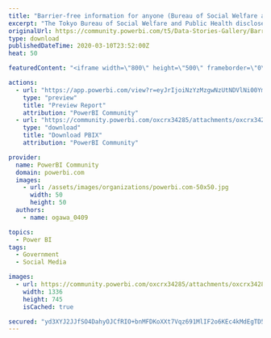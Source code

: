 ```yaml
---
title: "Barrier-free information for anyone (Bureau of Social Welfare and Public Health) だれでもトイレのバリアフリー情報"
excerpt: "The Tokyo Bureau of Social Welfare and Public Health discloses the location of restrooms and other barrier-free conditions as one of the ways to"
originalUrl: https://community.powerbi.com/t5/Data-Stories-Gallery/Barrier-free-information-for-anyone-Bureau-of-Social-Welfare-and/m-p/968214
type: download
publishedDateTime: 2020-03-10T23:52:00Z
heat: 50

featuredContent: "<iframe width=\"800\" height=\"500\" frameborder=\"0\" src=\"https://app.powerbi.com/view?r=eyJrIjoiNzYzMzgwNzUtNDVlNi00YmI4LWEyYWEtNDIzMmQyYjQ2OWU2IiwidCI6ImU2YjBhNTdiLWJkYTctNDA5YS1iYjVlLWI4YWYzMTE0Y2JhMCIsImMiOjEwfQ%3D%3D\"></iframe>"

actions:
  - url: "https://app.powerbi.com/view?r=eyJrIjoiNzYzMzgwNzUtNDVlNi00YmI4LWEyYWEtNDIzMmQyYjQ2OWU2IiwidCI6ImU2YjBhNTdiLWJkYTctNDA5YS1iYjVlLWI4YWYzMTE0Y2JhMCIsImMiOjEwfQ%3D%3D"
    type: "preview"
    title: "Preview Report"
    attribution: "PowerBI Community"
  - url: "https://community.powerbi.com/oxcrx34285/attachments/oxcrx34285/DataStoriesGallery/3426/3/%E3%81%A0%E3%82%8C%E3%81%A7%E3%82%82%E3%83%88%E3%82%A4%E3%83%AC%E3%81%AE%E3%83%90%E3%83%AA%E3%82%A2%E3%83%95%E3%83%AA%E3%83%BC%E6%83%85%E5%A0%B1.pbix"
    type: "download"
    title: "Download PBIX"
    attribution: "PowerBI Community"

provider:
  name: PowerBI Community
  domain: powerbi.com
  images:
    - url: /assets/images/organizations/powerbi.com-50x50.jpg
      width: 50
      height: 50
  authors:
    - name: ogawa_0409

topics:
  - Power BI
tags:
  - Government
  - Social Media

images:
  - url: https://community.powerbi.com/oxcrx34285/attachments/oxcrx34285/DataStoriesGallery/3426/1/%E3%81%A0%E3%82%8C%E3%81%A7%E3%82%82%E3%83%88%E3%82%A4%E3%83%AC%E3%81%AE%E3%83%90%E3%83%AA%E3%82%A2%E3%83%95%E3%83%AA%E3%83%BC%E3%83%88%E3%82%A4%E3%83%AC%E6%83%85%E5%A0%B1.png
    width: 1336
    height: 745
    isCached: true

secured: "yd3XYJ2JJfSO4DahyOJCfRIO+bnMFDKoXXt7Vqz691MlIF2o6KEc4kMdEgTD5U3boDA+WQOAs2xdqRFJ6hr3kMgLOpwjsfREPgSI4CRlY5BpwNHk+Gmc8cdMCZPVU+dwUdx7NTV9sFTfdcDKtHtU+RIraPbhrR6qVpBmHVd1NhUlst17S2oQvrxbqcs3bujlcxxj2LvEQdSHwFijghL4F6fjbX/O+D2IDvgqIrl4qNWt8ebEKU0kbIEU6IwCtTCUkLG1k+HCFGY7FXApSpSBQC7XsJs01imerP7JMfCHDhRIbNF/osi/XC9Qb06gYGQZpW7FkKf5cARFeGLhI3DTGy0yVzfOIZ1hAeRJoJdaVQ2rJN8iobPWpgr/NhpOcsGDzqk8jPZIflKzL6wH7EYzsogJtllwm3qGT9Ur7vdpHsdorjrEHaRBBQwGapZhXxOv;tig+1rpyNOBy31C6IW4wzg=="
---
```


